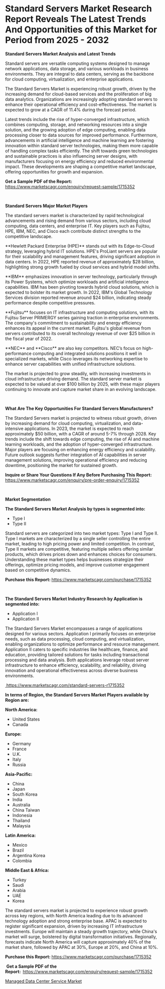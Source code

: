 <p><h1>Standard Servers Market Research Report Reveals The Latest Trends And Opportunities of this Market for Period from 2025 - 2032</h1></p><p><strong>Standard Servers Market Analysis and Latest Trends</strong></p>
<p><p>Standard servers are versatile computing systems designed to manage network applications, data storage, and various workloads in business environments. They are integral to data centers, serving as the backbone for cloud computing, virtualization, and enterprise applications. </p><p>The Standard Servers Market is experiencing robust growth, driven by the increasing demand for cloud-based services and the proliferation of big data analytics. Organizations are increasingly adopting standard servers to enhance their operational efficiency and cost-effectiveness. The market is expected to grow at a CAGR of 11.4% during the forecast period. </p><p>Latest trends include the rise of hyper-converged infrastructure, which combines computing, storage, and networking resources into a single solution, and the growing adoption of edge computing, enabling data processing closer to data sources for improved performance. Furthermore, advancements in artificial intelligence and machine learning are fostering innovation within standard server technologies, making them more capable of handling complex tasks efficiently. The shift towards green technologies and sustainable practices is also influencing server designs, with manufacturers focusing on energy efficiency and reduced environmental impact. These developments are shaping a competitive market landscape, offering opportunities for growth and expansion.</p></p>
<p><strong>Get a Sample PDF of the Report:&nbsp;</strong> <a href="https://www.marketscagr.com/enquiry/request-sample/1715352?utm_campaign=2648&utm_medium=2&utm_source=Github&utm_content=ia&utm_term=28032025&utm_id=standard-servers">https://www.marketscagr.com/enquiry/request-sample/1715352</a></p>
<p>&nbsp;</p>
<p><strong>Standard Servers Major Market Players</strong></p>
<p><p>The standard servers market is characterized by rapid technological advancements and rising demand from various sectors, including cloud computing, data centers, and enterprise IT. Key players such as Fujitsu, HPE, IBM, NEC, and Cisco each contribute distinct strengths to the competitive landscape.</p><p>**Hewlett Packard Enterprise (HPE)** stands out with its Edge-to-Cloud strategy, leveraging hybrid IT solutions. HPE's ProLiant servers are popular for their scalability and management features, driving significant adoption in data centers. In 2022, HPE reported revenue of approximately $28 billion, highlighting strong growth fueled by cloud services and hybrid model shifts.</p><p>**IBM** emphasizes innovation in server technology, particularly through its Power Systems, which optimize workloads and artificial intelligence capabilities. IBM has been pivoting towards hybrid cloud solutions, which is expected to bolster its market growth. In 2022, IBM's Global Technology Services division reported revenue around $24 billion, indicating steady performance despite competitive pressures.</p><p>**Fujitsu** focuses on IT infrastructure and computing solutions, with its Fujitsu Server PRIMERGY series gaining traction in enterprise environments. The company's commitment to sustainability and energy efficiency enhances its appeal in the current market. Fujitsu's global revenue from servers contributed to its overall technology revenue of over $25 billion in the fiscal year of 2022.</p><p>**NEC** and **Cisco** are also key competitors. NEC’s focus on high-performance computing and integrated solutions positions it well in specialized markets, while Cisco leverages its networking expertise to enhance server capabilities with unified infrastructure solutions.</p><p>The market is projected to grow steadily, with increasing investments in cloud infrastructure driving demand. The standard server market is expected to be valued at over $100 billion by 2025, with these major players continuing to innovate and capture market share in an evolving landscape.</p></p>
<p>&nbsp;</p>
<p><strong>What Are The Key Opportunities For Standard Servers Manufacturers?</strong></p>
<p><p>The Standard Servers market is projected to witness robust growth, driven by increasing demand for cloud computing, virtualization, and data-intensive applications. In 2023, the market is expected to reach approximately $50 billion, with a CAGR of around 5-7% through 2028. Key trends include the shift towards edge computing, the rise of AI and machine learning workloads, and the adoption of hyper-converged infrastructure. Major players are focusing on enhancing energy efficiency and scalability. Future outlook suggests further integration of AI capabilities in server management solutions, improving operational efficiency and reducing downtime, positioning the market for sustained growth.</p></p>
<p><strong>Inquire or Share Your Questions If Any Before Purchasing This Report:</strong> <a href="https://www.marketscagr.com/enquiry/pre-order-enquiry/1715352?utm_campaign=2648&utm_medium=2&utm_source=Github&utm_content=ia&utm_term=28032025&utm_id=standard-servers">https://www.marketscagr.com/enquiry/pre-order-enquiry/1715352</a></p>
<p>&nbsp;</p>
<p><strong>Market Segmentation</strong></p>
<p><strong>The Standard Servers Market Analysis by types is segmented into:</strong></p>
<p><ul><li>Type I</li><li>Type II</li></ul></p>
<p><p>Standard servers are categorized into two market types: Type I and Type II. Type I markets are characterized by a single seller controlling the entire market, leading to high pricing power and limited competition. In contrast, Type II markets are competitive, featuring multiple sellers offering similar products, which drives prices down and enhances choices for consumers. Understanding these market types helps businesses strategize their offerings, optimize pricing models, and improve customer engagement based on competitive dynamics.</p></p>
<p><strong>Purchase this Report:&nbsp;</strong><a href="https://www.marketscagr.com/purchase/1715352?utm_campaign=2648&utm_medium=2&utm_source=Github&utm_content=ia&utm_term=28032025&utm_id=standard-servers">https://www.marketscagr.com/purchase/1715352</a></p>
<p>&nbsp;</p>
<p><strong>The Standard Servers Market Industry Research by Application is segmented into:</strong></p>
<p><ul><li>Application I</li><li>Application II</li></ul></p>
<p><p>The Standard Servers Market encompasses a range of applications designed for various sectors. Application I primarily focuses on enterprise needs, such as data processing, cloud computing, and virtualization, enabling organizations to optimize performance and resource management. Application II caters to specific industries like healthcare, finance, and education, providing tailored solutions for tasks including transactional processing and data analysis. Both applications leverage robust server infrastructure to enhance efficiency, scalability, and reliability, driving innovation and operational effectiveness across diverse business environments.</p></p>
<p><a href="https://www.marketscagr.com/standard-servers-r1715352?utm_campaign=2648&utm_medium=2&utm_source=Github&utm_content=ia&utm_term=28032025&utm_id=standard-servers">&nbsp;https://www.marketscagr.com/standard-servers-r1715352</a></p>
<p><strong>In terms of Region, the Standard Servers Market Players available by Region are:</strong></p>
<p>
    <p> <strong> North America: </strong>
        <ul>
            <li>United States</li>
            <li>Canada</li>
        </ul>
        </p> 
    <p> <strong> Europe: </strong>
        <ul>
            <li>Germany</li>
            <li>France</li>
            <li>U.K.</li>
            <li>Italy</li>
            <li>Russia</li>
        </ul>
        </p> 
    <p> <strong> Asia-Pacific: </strong>
        <ul>
            <li>China</li>
            <li>Japan</li>
            <li>South Korea</li>
            <li>India</li>
            <li>Australia</li>
            <li>China Taiwan</li>
            <li>Indonesia</li>
            <li>Thailand</li>
            <li>Malaysia</li>
        </ul>
        </p> 
    <p> <strong> Latin America: </strong>
        <ul>
            <li>Mexico</li>
            <li>Brazil</li>
            <li>Argentina Korea</li>
            <li>Colombia</li>
        </ul>
        </p> 
    <p> <strong> Middle East & Africa: </strong>
        <ul>
            <li>Turkey</li>
            <li>Saudi</li>
            <li>Arabia</li>
            <li>UAE</li>
            <li>Korea</li>
        </ul>
    </p>
    </p>
<p><p>The standard servers market is projected to experience robust growth across key regions, with North America leading due to its advanced technology adoption and strong enterprise base. APAC is expected to register significant expansion, driven by increasing IT infrastructure investments. Europe will maintain a steady growth trajectory, while China's market will surge, bolstered by digital transformation initiatives. Regionally, forecasts indicate North America will capture approximately 40% of the market share, followed by APAC at 30%, Europe at 20%, and China at 10%.</p></p>
<p><strong>Purchase this Report: </strong><a href="https://www.marketscagr.com/purchase/1715352?utm_campaign=2648&utm_medium=2&utm_source=Github&utm_content=ia&utm_term=28032025&utm_id=standard-servers">https://www.marketscagr.com/purchase/1715352</a></p>
<p>&nbsp;<strong>Get a Sample PDF of the Report:&nbsp;&nbsp;</strong><a href="https://www.marketscagr.com/enquiry/request-sample/1715352?utm_campaign=2648&utm_medium=2&utm_source=Github&utm_content=ia&utm_term=28032025&utm_id=standard-servers">https://www.marketscagr.com/enquiry/request-sample/1715352</a></p>
<p><strong></strong></p>
<p><p><a href="https://github.com/pearlinewhite4692/Market-Research-Report-List-1/blob/main/managed-data-center-service-market.md?utm_campaign=2648&utm_medium=2&utm_source=Github&utm_content=ia&utm_term=28032025&utm_id=standard-servers">Managed Data Center Service Market</a></p></p>